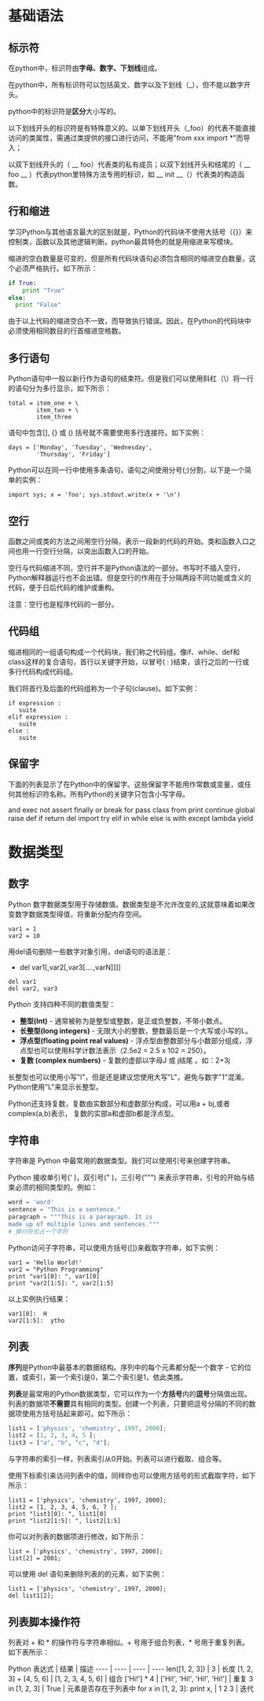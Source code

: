 # 基础语法
## 标示符
在python中，标识符由**字母、数字、下划线**组成。

在python中，所有标识符可以包括英文、数字以及下划线（_），但不能以数字开头。

python中的标识符是**区分**大小写的。

以下划线开头的标识符是有特殊意义的。以单下划线开头（_foo）的代表不能直接访问的类属性，需通过类提供的接口进行访问，不能用"from xxx import *"而导入；

以双下划线开头的（ __ foo）代表类的私有成员；以双下划线开头和结尾的（ __ foo __ ）代表python里特殊方法专用的标识，如 __ init __（）代表类的构造函数。

## 行和缩进
学习Python与其他语言最大的区别就是，Python的代码块不使用大括号（{}）来控制类，函数以及其他逻辑判断。python最具特色的就是用缩进来写模块。

缩进的空白数量是可变的，但是所有代码块语句必须包含相同的缩进空白数量，这个必须严格执行。如下所示：

``` python
if True:
    print "True"
else:
  print "False"
```

由于以上代码的缩进空白不一致，而导致执行错误。因此，在Python的代码块中必须使用相同数目的行首缩进空格数。

## 多行语句
Python语句中一般以新行作为语句的结束符。但是我们可以使用斜杠（\）将一行的语句分为多行显示，如下所示：

```
total = item_one + \ 
        item_two + \
        item_three
```

语句中包含[], {} 或 () 括号就不需要使用多行连接符。如下实例：

```
days = ['Monday', 'Tuesday', 'Wednesday',
        'Thursday', 'Friday']
```

Python可以在同一行中使用多条语句，语句之间使用分号(;)分割，以下是一个简单的实例：

```
import sys; x = 'foo'; sys.stdout.write(x + '\n')
```

## 空行
函数之间或类的方法之间用空行分隔，表示一段新的代码的开始。类和函数入口之间也用一行空行分隔，以突出函数入口的开始。

空行与代码缩进不同，空行并不是Python语法的一部分。书写时不插入空行，Python解释器运行也不会出错。但是空行的作用在于分隔两段不同功能或含义的代码，便于日后代码的维护或重构。

注意：空行也是程序代码的一部分。

## 代码组
缩进相同的一组语句构成一个代码块，我们称之代码组。像if、while、def和class这样的复合语句，首行以关键字开始，以冒号( : )结束，该行之后的一行或多行代码构成代码组。

我们将首行及后面的代码组称为一个子句(clause)。如下实例：

```
if expression : 
   suite 
elif expression :  
   suite  
else :  
   suite 
```

## 保留字
下面的列表显示了在Python中的保留字。这些保留字不能用作常数或变量，或任何其他标识符名称。所有Python的关键字只包含小写字母。

and exec not assert finally or break for pass class from print continue global raise def if return del import try elif in while else is with except lambda yield

# 数据类型
## 数字
Python 数字数据类型用于存储数值。数据类型是不允许改变的,这就意味着如果改变数字数据类型得值，将重新分配内存空间。

```
var1 = 1
var2 = 10
```

用del语句删除一些数字对象引用，del语句的语法是：

- del var1[,var2[,var3[....,varN]]]]

```
del var1
del var2, var3
```

Python 支持四种不同的数值类型：

* **整型(Int)** - 通常被称为是整型或整数，是正或负整数，不带小数点。
* **长整型(long integers)** - 无限大小的整数，整数最后是一个大写或小写的L。
* **浮点型(floating point real values)** - 浮点型由整数部分与小数部分组成，浮点型也可以使用科学计数法表示（2.5e2 = 2.5 x 102 = 250）。
* **复数 (complex numbers)** - 复数的虚部以字母J 或 j结尾 。如：2+3j

长整型也可以使用小写"l"，但是还是建议您使用大写"L"，避免与数字"1"混淆。Python使用"L"来显示长整型。

Python还支持复数，复数由实数部分和虚数部分构成，可以用a + bj,或者complex(a,b)表示， 复数的实部a和虚部b都是浮点型。

## 字符串
字符串是 Python 中最常用的数据类型。我们可以使用引号来创建字符串。

Python 接收单引号(' )，双引号(" )，三引号(""") 来表示字符串，引号的开始与结束必须的相同类型的。例如：

``` python
word = 'word'
sentence = "This is a sentence."
paragraph = """This is a paragraph. It is
made up of multiple lines and sentences."""
# 换行符也占一个字符
```

Python访问子字符串，可以使用方括号([])来截取字符串，如下实例：

```
var1 = 'Hello World!'
var2 = "Python Programming"
print "var1[0]: ", var1[0]
print "var2[1:5]: ", var2[1:5]
```

以上实例执行结果：

```
var1[0]:  H
var2[1:5]:  ytho
```

## 列表
**序列**是Python中最基本的数据结构。序列中的每个元素都分配一个数字 - 它的位置，或索引，第一个索引是0，第二个索引是1，依此类推。

**列表**是最常用的Python数据类型，它可以作为一个**方括号**内的**逗号**分隔值出现。列表的数据项**不需要**具有相同的类型。创建一个列表，只要把逗号分隔的不同的数据项使用方括号括起来即可。如下所示：

``` python
list1 = ['physics', 'chemistry', 1997, 2000];
list2 = [1, 2, 3, 4, 5 ];
list3 = ["a", "b", "c", "d"];
```

与字符串的索引一样，列表索引从0开始。列表可以进行截取、组合等。

使用下标索引来访问列表中的值，同样你也可以使用方括号的形式截取字符，如下所示：

```
list1 = ['physics', 'chemistry', 1997, 2000];
list2 = [1, 2, 3, 4, 5, 6, 7 ];
print "list1[0]: ", list1[0]
print "list2[1:5]: ", list2[1:5]
```

你可以对列表的数据项进行修改，如下所示：

```
list = ['physics', 'chemistry', 1997, 2000];
list[2] = 2001;
```

可以使用 del 语句来删除列表的的元素，如下实例：

```
list1 = ['physics', 'chemistry', 1997, 2000];
del list1[2];
```

## 列表脚本操作符
列表对 + 和 * 的操作符与字符串相似。+ 号用于组合列表，* 号用于重复列表。如下表所示：

Python 表达式 | 结果 | 描述
---- | ---- | ---- | ----
len([1, 2, 3]) | 3 | 长度
[1, 2, 3] + [4, 5, 6] | [1, 2, 3, 4, 5, 6] | 组合
['Hi!'] * 4 | ['Hi!', 'Hi!', 'Hi!', 'Hi!'] | 重复
3 in [1, 2, 3] | True | 元素是否存在于列表中
for x in [1, 2, 3]: print x, | 1 2 3 | 迭代

## 